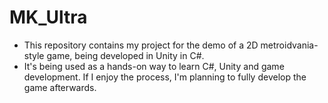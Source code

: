 # MK_Ultra

- This repository contains my project for the demo of a 2D metroidvania-style game, being developed in Unity in C#.
- It's being used as a hands-on way to learn C#, Unity and game development. If I enjoy the process, I'm planning to fully develop the game afterwards.
